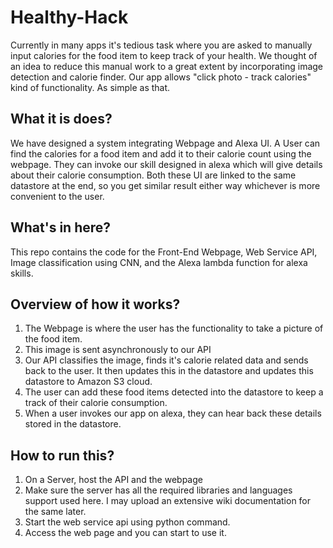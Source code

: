 # Healthy-Hack
Currently in many apps it's tedious task where you are asked to manually input calories for the food item to keep track of your health. We thought of an idea to reduce this manual work to a great extent by incorporating image detection and calorie finder. Our app allows "click photo - track calories" kind of functionality. As simple as that.

## What it is does?
We have designed a system integrating Webpage and Alexa UI.
A User can find the calories for a food item and add it to their calorie count using the webpage. They can invoke our skill designed in alexa which will give details about their calorie consumption. Both these UI are linked to the same datastore at the end, so you get similar result either way whichever is more convenient to the user.

## What's in here?
This repo contains the code for the Front-End Webpage, Web Service API, Image classification using CNN, and the Alexa lambda function for alexa skills.

## Overview of how it works?
1. The Webpage is where the user has the functionality to take a picture of the food item.
2. This image is sent asynchronously to our API
3. Our API classifies the image, finds it's calorie related data and sends back to the user. It then updates this in the datastore and updates this datastore to Amazon S3 cloud.
4. The user can add these food items detected into the datastore to keep a track of their calorie consumption.
5. When a user invokes our app on alexa, they can hear back these details stored in the datastore.

## How to run this?
1. On a Server, host the API and the webpage
2. Make sure the server has all the required libraries and languages support used here. I may upload an extensive wiki documentation for the same later.
3. Start the web service api using python command.
4. Access the web page and you can start to use it.